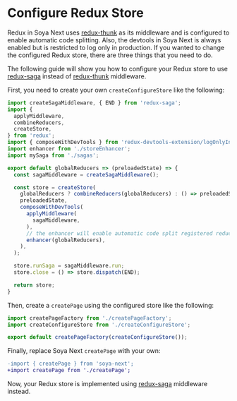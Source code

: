 [redux-thunk]: https://github.com/gaearon/redux-thunk
[redux-saga]: https://github.com/redux-saga/redux-saga

# Configure Redux Store

Redux in Soya Next uses [redux-thunk][redux-thunk] as its middleware
and is configured to enable automatic code splitting.
Also, the devtools in Soya Next is always enabled but is restricted to log only in production.
If you wanted to change the configured Redux store, there are three things that you need to do.

The following guide will show you how to configure your Redux store to use [redux-saga][redux-saga] instead of [redux-thunk][redux-thunk] middleware.

First, you need to create your own `createConfigureStore` like the following:

```js
import createSagaMiddleware, { END } from 'redux-saga';
import {
  applyMiddleware,
  combineReducers,
  createStore,
} from 'redux';
import { composeWithDevTools } from 'redux-devtools-extension/logOnlyInProduction';
import enhancer from './storeEnhancer';
import mySaga from './sagas';

export default globalReducers => (preloadedState) => {
  const sagaMiddleware = createSagaMiddleware();

  const store = createStore(
    globalReducers ? combineReducers(globalReducers) : () => preloadedState || {},
    preloadedState,
    composeWithDevTools(
      applyMiddleware(
        sagaMiddleware,
      ),
      // the enhancer will enable automatic code split registered reducers from applyReducers
      enhancer(globalReducers),
    ),
  );

  store.runSaga = sagaMiddleware.run;
  store.close = () => store.dispatch(END);

  return store;
}
```

Then, create a `createPage` using the configured store like the following:

```js
import createPageFactory from './createPageFactory';
import createConfigureStore from './createConfigureStore';

export default createPageFactory(createConfigureStore());
```

Finally, replace Soya Next `createPage` with your own:

```diff
-import { createPage } from 'soya-next';
+import createPage from './createPage';
```

Now, your Redux store is implemented using [redux-saga][redux-saga] middleware instead.
